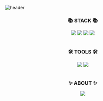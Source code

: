 ![header](https://capsule-render.vercel.app/api?type=transparent&color=000000&height=300&section=header&text=MIJU%20PARK&fontSize=90)


<div align=center>
  <h3>📚 STACK 📚</h3>
<img src="https://img.shields.io/badge/HTML5-E34F26?style=flat-square&logo=HTML5&logoColor=white"/></a>
<img src="https://img.shields.io/badge/CSS3-1572B6?style=flat-square&logo=CSS3&logoColor=white"/></a>
<img src="https://img.shields.io/badge/JavaScript-F7DF1E?style=flat-square&logo=JavaScript&logoColor=white"/></a>
<img src="https://img.shields.io/badge/Java-007396?style=flat-square&logo=Java&logoColor=white" /></a>
</div>
<br>
<div align=center>
  <h3>🛠️ TOOLS 🛠️</h3>
  <img src="https://img.shields.io/badge/Android-3DDC84?style=flat-square&logo=Android&logoColor=white" /></a>
  <img src="https://img.shields.io/badge/Visual Studio Code-007ACC?style=flat-square&logo=Visual Studio Code&logoColor=white" /></a>
</div>
<br>
<div align=center>
  <h3>✨ ABOUT ✨</h3>
  <a href="https://mijurgojur.tistory.com/"><img src="https://img.shields.io/badge/Tistory-000000?style=flat-square&logo=Tistory&logoColor=white" /></a>
</div>
<br>
<br>
<br>
<br>
